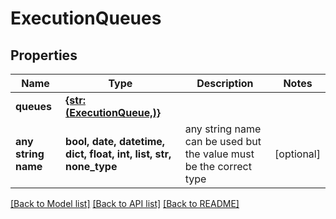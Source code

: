 # ExecutionQueues


## Properties
Name | Type | Description | Notes
------------ | ------------- | ------------- | -------------
**queues** | [**{str: (ExecutionQueue,)}**](ExecutionQueue.md) |  | 
**any string name** | **bool, date, datetime, dict, float, int, list, str, none_type** | any string name can be used but the value must be the correct type | [optional]

[[Back to Model list]](../README.md#documentation-for-models) [[Back to API list]](../README.md#documentation-for-api-endpoints) [[Back to README]](../README.md)



